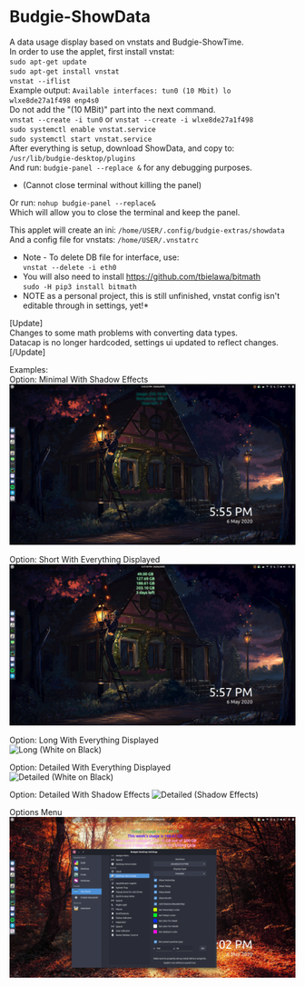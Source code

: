# Budgie-ShowData
A data usage display based on vnstats and Budgie-ShowTime.  
In order to use the applet, first install vnstat:  
`sudo apt-get update`  
`sudo apt-get install vnstat`  
`vnstat --iflist`  
Example output: `Available interfaces: tun0 (10 Mbit) lo wlxe8de27a1f498 enp4s0`  
Do not add the "(10 MBit)" part into the next command.  
`vnstat --create -i tun0` or `vnstat --create -i wlxe8de27a1f498`  
`sudo systemctl enable vnstat.service`  
`sudo systemctl start vnstat.service`  
After everything is setup, download ShowData, and copy to:  
`/usr/lib/budgie-desktop/plugins`  
And run:
`budgie-panel --replace &` for any debugging purposes.  
* (Cannot close terminal without killing the panel)  

Or run:
`nohup budgie-panel --replace&`  
Which will allow you to close the terminal and keep the panel.
  
This applet will create an ini: `/home/USER/.config/budgie-extras/showdata`  
And a config file for vnstats: `/home/USER/.vnstatrc`  
  
  
* Note - To delete DB file for interface, use:  
`vnstat --delete -i eth0`  
* You will also need to install https://github.com/tbielawa/bitmath  
`sudo -H pip3 install bitmath`
* NOTE as a personal project, this is still unfinished, vnstat config isn't editable through in settings, yet!*    

[Update]  
Changes to some math problems with converting data types.  
Datacap is no longer hardcoded, settings ui updated to reflect changes.  
[/Update]  

Examples:  
Option: Minimal With Shadow Effects  
![Minimal (Shadow Effects)](Examples/Example_minimal_shadow.png)  
  
Option: Short With Everything Displayed  
![Short (Shadow Effects)](Examples/Example_short_all.png)  
  
Option: Long With Everything Displayed  
![Long (White on Black)](Examples/Example_long_all.png)  
  
Option: Detailed With Everything Displayed  
![Detailed (White on Black)](Examples/Example_detailed.png) 
  
Option: Detailed With Shadow Effects 
![Detailed (Shadow Effects)](Examples/Example_detailed_shadow.png) 
  
Options Menu  
![Detailed (With Options)](Examples/Example_options.png)

